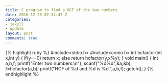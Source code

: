 ```yaml
---
title: C program to find a HCF of the two numbers
date: 2016-12-25 07:34:47 Z
categories:
- jekyll
- update
layout: post
comments: true
---
```


{% highlight ruby %}
#include<stdio.h>
#include<conio.h>
int hcfactor(int x,int y)
{
	if(y==0)
	return x;
	else
	return hcfactor(y,x%y);
}
void main()
{
	int a,b,f;
	printf("Enter two numbers:\n");
	scanf("%d%d",&a,&b);
	f=hcfactor(a,b);
	printf("HCF of %d and %d is %d.",a,b,f);
	getch();
}
{% endhighlight %}

